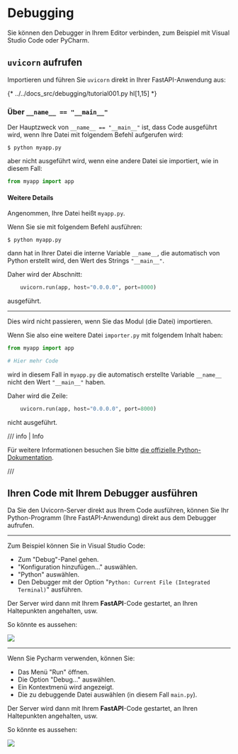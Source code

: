 # Debugging

Sie können den Debugger in Ihrem Editor verbinden, zum Beispiel mit Visual Studio Code oder PyCharm.

## `uvicorn` aufrufen

Importieren und führen Sie `uvicorn` direkt in Ihrer FastAPI-Anwendung aus:

{* ../../docs_src/debugging/tutorial001.py hl[1,15] *}

### Über `__name__ == "__main__"`

Der Hauptzweck von `__name__ == "__main__"` ist, dass Code ausgeführt wird, wenn Ihre Datei mit folgendem Befehl aufgerufen wird:

<div class="termy">

```console
$ python myapp.py
```

</div>

aber nicht ausgeführt wird, wenn eine andere Datei sie importiert, wie in diesem Fall:

```Python
from myapp import app
```

#### Weitere Details

Angenommen, Ihre Datei heißt `myapp.py`.

Wenn Sie sie mit folgendem Befehl ausführen:

<div class="termy">

```console
$ python myapp.py
```

</div>

dann hat in Ihrer Datei die interne Variable `__name__`, die automatisch von Python erstellt wird, den Wert des Strings `"__main__"`.

Daher wird der Abschnitt:

```Python
    uvicorn.run(app, host="0.0.0.0", port=8000)
```

ausgeführt.

---

Dies wird nicht passieren, wenn Sie das Modul (die Datei) importieren.

Wenn Sie also eine weitere Datei `importer.py` mit folgendem Inhalt haben:

```Python
from myapp import app

# Hier mehr Code
```

wird in diesem Fall in `myapp.py` die automatisch erstellte Variable `__name__` nicht den Wert `"__main__"` haben.

Daher wird die Zeile:

```Python
    uvicorn.run(app, host="0.0.0.0", port=8000)
```

nicht ausgeführt.

/// info | Info

Für weitere Informationen besuchen Sie bitte <a href="https://docs.python.org/3/library/__main__.html" class="external-link" target="_blank">die offizielle Python-Dokumentation</a>.

///

## Ihren Code mit Ihrem Debugger ausführen

Da Sie den Uvicorn-Server direkt aus Ihrem Code ausführen, können Sie Ihr Python-Programm (Ihre FastAPI-Anwendung) direkt aus dem Debugger aufrufen.

---

Zum Beispiel können Sie in Visual Studio Code:

* Zum "Debug"-Panel gehen.
* "Konfiguration hinzufügen..." auswählen.
* "Python" auswählen.
* Den Debugger mit der Option "`Python: Current File (Integrated Terminal)`" ausführen.

Der Server wird dann mit Ihrem **FastAPI**-Code gestartet, an Ihren Haltepunkten angehalten, usw.

So könnte es aussehen:

<img src="/img/tutorial/debugging/image01.png">

---

Wenn Sie Pycharm verwenden, können Sie:

* Das Menü "Run" öffnen.
* Die Option "Debug..." auswählen.
* Ein Kontextmenü wird angezeigt.
* Die zu debuggende Datei auswählen (in diesem Fall `main.py`).

Der Server wird dann mit Ihrem **FastAPI**-Code gestartet, an Ihren Haltepunkten angehalten, usw.

So könnte es aussehen:

<img src="/img/tutorial/debugging/image02.png">
